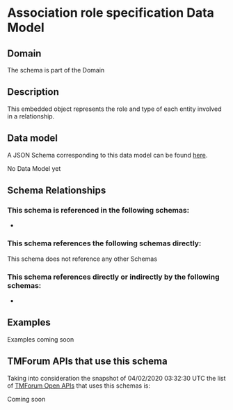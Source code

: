 # Association role specification Data Model

## Domain

The  schema is part of the  Domain

## Description

This embedded object represents the role and type of each entity involved in a relationship.

## Data model

A JSON Schema corresponding to this data model can be found
[here](https://github.com/tmforum-rand/schemas/blob/candidates/Common/AssociationRoleSpecification.schema.json).

No Data Model yet

## Schema Relationships

### This schema is referenced in the following schemas:

-

### This schema references the following schemas directly:

This schema does not reference any other Schemas

### This schema references directly or indirectly by the following schemas:

-



## Examples

Examples coming soon

## TMForum APIs that use this schema

Taking into consideration the snapshot of 04/02/2020 03:32:30 UTC the list of [TMForum Open APIs](https://www.tmforum.org/open-apis/) that uses this schemas is:

Coming soon